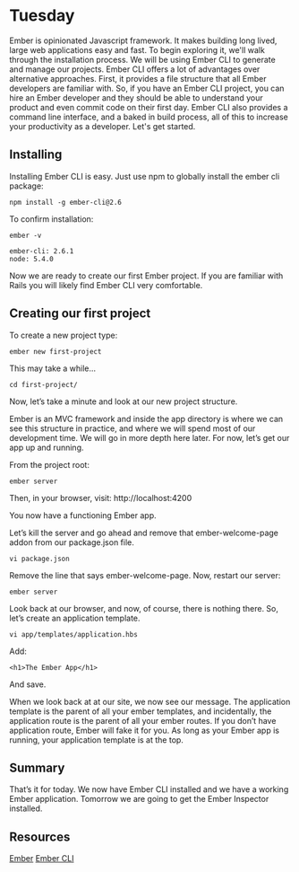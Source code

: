 # Tuesday

Ember is opinionated Javascript framework. It makes building long lived, large web applications easy and fast. To begin exploring it, we'll walk through the installation process. We will be using Ember CLI to generate and manage our projects. Ember CLI offers a lot of advantages over alternative approaches. First, it provides a file structure that all Ember developers are familiar with. So, if you have an Ember CLI project, you can hire an Ember developer and they should be able to understand your product and even commit code on their first day. Ember CLI also provides a command line interface, and a baked in build process, all of this to increase your productivity as a developer. Let's get started.

## Installing

Installing Ember CLI is easy. Just use npm to globally install the ember cli package:

    npm install -g ember-cli@2.6

To confirm installation:

    ember -v

    ember-cli: 2.6.1
    node: 5.4.0

Now we are ready to create our first Ember project. If you are familiar with Rails you will likely find Ember CLI very comfortable.

## Creating our first project

To create a new project type:

    ember new first-project

This may take a while…

    cd first-project/

Now, let’s take a minute and look at our new project structure.

Ember is an MVC framework and inside the app directory is where we can see this structure in practice, and where we will spend most of our development time. We will go in more depth here later. For now, let’s get our app up and running.

From the project root:

    ember server

Then, in your browser, visit: http://localhost:4200

You now have a functioning Ember app.

Let’s kill the server and go ahead and remove that ember-welcome-page addon from our package.json file.

    vi package.json

Remove the line that says ember-welcome-page. Now, restart our server:

    ember server

Look back at our browser, and now, of course, there is nothing there. So, let’s create an application template.

    vi app/templates/application.hbs

Add:

    <h1>The Ember App</h1>

And save.

When we look back at at our site, we now see our message. The application template is the parent of all your ember templates, and incidentally, the application route is the parent of all your ember routes. If you don’t have application route, Ember will fake it for you. As long as your Ember app is running, your application template is at the top.

## Summary

That’s it for today. We now have Ember CLI installed and we have a working Ember application. Tomorrow we are going to get the Ember Inspector installed.

## Resources

[Ember](https://emberjs.com/)
[Ember CLI](https://ember-cli.com/)

